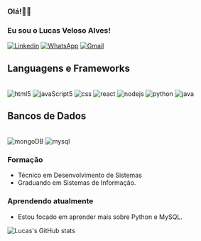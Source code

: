 
### Olá!👋🏽

### Eu sou o Lucas Veloso Alves!
[![Linkedin](https://img.shields.io/badge/LinkedIn-0077B5?style=for-the-badge&logo=linkedin&logoColor=white)](https://www.linkedin.com/in/lucas-veloso-alves-70a2a3219/)
[![WhatsApp](https://img.shields.io/badge/WhatsApp-25D366?style=for-the-badge&logo=whatsapp&logoColor=white)](https://api.whatsapp.com/send?phone=5571996579989)
[![Gmail](https://img.shields.io/badge/Gmail-D14836?style=for-the-badge&logo=gmail&logoColor=white)](mailto:lucasvalves98@gmail.com)
## Languagens e Frameworks
<div style="display:inline-block" ><br/>
<img align="center" alt="html5" src="https://img.shields.io/badge/HTML5-E34F26?style=for-the-badge&logo=html5&logoColor=white" >
<img align="center" alt="javaScript5" src="https://img.shields.io/badge/JavaScript-323330?style=for-the-badge&logo=javascript&logoColor=F7DF1E" >
<img align="center" alt="css" src="https://img.shields.io/badge/CSS3-1572B6?style=for-the-badge&logo=css3&logoColor=white" >
<img align="center" alt="react" src="https://img.shields.io/badge/React-20232A?style=for-the-badge&logo=react&logoColor=61DAFB" >
<img align="center" alt="nodejs" src="https://img.shields.io/badge/Node.js-43853D?style=for-the-badge&logo=node.js&logoColor=white" >
<img align="center" alt="python" src="https://img.shields.io/badge/Python-14354C?style=for-the-badge&logo=python&logoColor=white" >
<img align="center" alt="java" src="https://img.shields.io/badge/Java-ED8B00?style=for-the-badge&logo=java&logoColor=white" >

</div>



## Bancos de Dados

<div style="display:inline-block" ><br/>
<img align="center" alt="mongoDB" src="https://img.shields.io/badge/MongoDB-4EA94B?style=for-the-badge&logo=mongodb&logoColor=white" >
<img align="center" alt="mysql" src="https://img.shields.io/badge/MySQL-00000F?style=for-the-badge&logo=mysql&logoColor=white" >
</div>

### Formação

- Técnico em Desenvolvimento de Sistemas
- Graduando em Sistemas de Informação.


### Aprendendo atualmente

- Estou focado em aprender mais sobre Python e MySQL.

![Lucas's GitHub stats](https://github-readme-stats.vercel.app/api?username=Lucasvalves&show_icons=true&theme=transparent)

